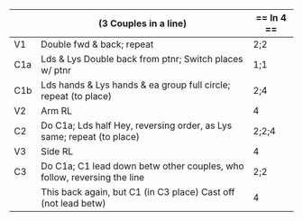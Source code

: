 ||(3 Couples in a line) | == In 4 == |
|-----|----|-----|
|V1| Double fwd & back; repeat |2;2|
|C1a| Lds & Lys Double back from ptnr; Switch places w/ ptnr |1;1|
|C1b| Lds hands & Lys hands & ea group full circle; repeat (to place) |2;4|
|V2| Arm RL |4|
|C2| Do C1a; Lds half Hey, reversing order, as Lys same; repeat (to place) |2;2;4|
|V3| Side RL |4|
|C3| Do C1a; C1 lead down betw other couples, who follow, reversing the line |2;2|
||This back again, but C1 (in C3 place) Cast off (not lead betw) |4|
